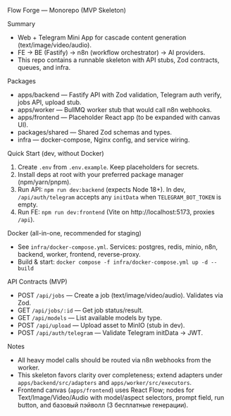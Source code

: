 Flow Forge — Monorepo (MVP Skeleton)

Summary
- Web + Telegram Mini App for cascade content generation (text/image/video/audio).
- FE → BE (Fastify) → n8n (workflow orchestrator) → AI providers.
- This repo contains a runnable skeleton with API stubs, Zod contracts, queues, and infra.

Packages
- apps/backend — Fastify API with Zod validation, Telegram auth verify, jobs API, upload stub.
- apps/worker — BullMQ worker stub that would call n8n webhooks.
- apps/frontend — Placeholder React app (to be expanded with canvas UI).
- packages/shared — Shared Zod schemas and types.
- infra — docker-compose, Nginx config, and service wiring.

Quick Start (dev, without Docker)
1) Create `.env` from `.env.example`. Keep placeholders for secrets.
2) Install deps at root with your preferred package manager (npm/yarn/pnpm).
3) Run API: `npm run dev:backend` (expects Node 18+). In dev, `/api/auth/telegram` accepts any `initData` when `TELEGRAM_BOT_TOKEN` is empty.
4) Run FE: `npm run dev:frontend` (Vite on http://localhost:5173, proxies `/api`).

Docker (all-in-one, recommended for staging)
- See `infra/docker-compose.yml`. Services: postgres, redis, minio, n8n, backend, worker, frontend, reverse-proxy.
- Build & start: `docker compose -f infra/docker-compose.yml up -d --build`

API Contracts (MVP)
- POST `/api/jobs` — Create a job (text/image/video/audio). Validates via Zod.
- GET `/api/jobs/:id` — Get job status/result.
- GET `/api/models` — List available models by type.
- POST `/api/upload` — Upload asset to MinIO (stub in dev).
- POST `/api/auth/telegram` — Validate Telegram initData → JWT.

Notes
- All heavy model calls should be routed via n8n webhooks from the worker.
- This skeleton favors clarity over completeness; extend adapters under `apps/backend/src/adapters` and `apps/worker/src/executors`.
- Frontend canvas (`apps/frontend`) uses React Flow; nodes for Text/Image/Video/Audio with model/aspect selectors, prompt field, run button, and базовый пэйволл (3 бесплатные генерации).
